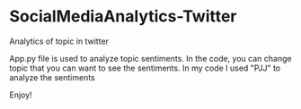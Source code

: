 # SocialMediaAnalytics-Twitter
Analytics of topic in twitter


App.py file is used to analyze topic sentiments.
In the code, you can change topic that you can want to see the sentiments. 
In my code I used "PJJ" to analyze the sentiments

Enjoy!
